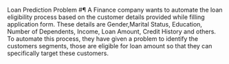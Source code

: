 Loan Prediction Problem
#¶
A Finance company wants to automate the loan eligibility process based on the customer details provided while filling application form. These details are Gender,Marital Status, Education, Number of Dependents, Income, Loan Amount, Credit History and others. To automate this process, they have given a problem to identify the customers segments, those are eligible for loan amount so that they can specifically target these customers.
